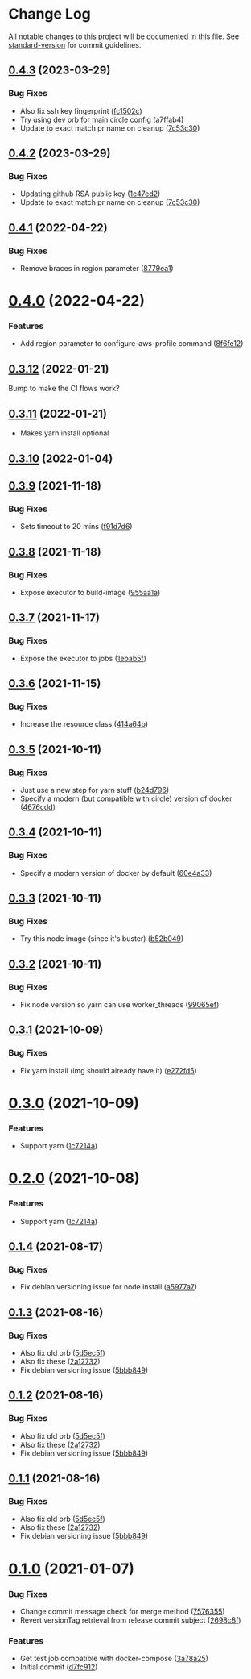 # Change Log

All notable changes to this project will be documented in this file. See [standard-version](https://github.com/conventional-changelog/standard-version) for commit guidelines.

<a name="0.4.3"></a>
## [0.4.3](https://github.com/shapertools/configuration-ci-general/compare/v0.4.1...v0.4.3) (2023-03-29)


### Bug Fixes

* Also fix ssh key fingerprint ([fc1502c](https://github.com/shapertools/configuration-ci-general/commit/fc1502c))
* Try using dev orb for main circle config ([a7ffab4](https://github.com/shapertools/configuration-ci-general/commit/a7ffab4))
* Update to exact match pr name on cleanup ([7c53c30](https://github.com/shapertools/configuration-ci-general/commit/7c53c30))



<a name="0.4.2"></a>
## [0.4.2](https://github.com/shapertools/configuration-ci-general/compare/v0.4.1...v0.4.2) (2023-03-29)


### Bug Fixes

* Updating github RSA public key ([1c47ed2](https://github.com/shapertools/configuration-ci-general/commit/1c47ed2))
* Update to exact match pr name on cleanup ([7c53c30](https://github.com/shapertools/configuration-ci-general/commit/7c53c30))



<a name="0.4.1"></a>
## [0.4.1](https://github.com/shapertools/configuration-ci-general/compare/v0.4.0...v0.4.1) (2022-04-22)


### Bug Fixes

* Remove braces in region parameter ([8779ea1](https://github.com/shapertools/configuration-ci-general/commit/8779ea1))



<a name="0.4.0"></a>
# [0.4.0](https://github.com/shapertools/configuration-ci-general/compare/v0.3.12...v0.4.0) (2022-04-22)


### Features

* Add region parameter to configure-aws-profile command ([8f6fe12](https://github.com/shapertools/configuration-ci-general/commit/8f6fe12))



<a name="0.3.12"></a>
## [0.3.12](https://github.com/shapertools/configuration-ci-general/compare/v0.3.10...v0.3.12) (2022-01-21)

Bump to make the CI flows work?

<a name="0.3.11"></a>
## [0.3.11](https://github.com/shapertools/configuration-ci-general/compare/v0.3.10...v0.3.11) (2022-01-21)

* Makes yarn install optional

<a name="0.3.10"></a>
## [0.3.10](https://github.com/shapertools/configuration-ci-general/compare/v0.3.9...v0.3.10) (2022-01-04)



<a name="0.3.9"></a>
## [0.3.9](https://github.com/shapertools/configuration-ci-general/compare/v0.3.8...v0.3.9) (2021-11-18)


### Bug Fixes

* Sets timeout to 20 mins ([f91d7d6](https://github.com/shapertools/configuration-ci-general/commit/f91d7d6))



<a name="0.3.8"></a>
## [0.3.8](https://github.com/shapertools/configuration-ci-general/compare/v0.3.7...v0.3.8) (2021-11-18)


### Bug Fixes

* Expose executor to build-image ([955aa1a](https://github.com/shapertools/configuration-ci-general/commit/955aa1a))



<a name="0.3.7"></a>
## [0.3.7](https://github.com/shapertools/configuration-ci-general/compare/v0.3.6...v0.3.7) (2021-11-17)


### Bug Fixes

* Expose the executor to jobs ([1ebab5f](https://github.com/shapertools/configuration-ci-general/commit/1ebab5f))



<a name="0.3.6"></a>
## [0.3.6](https://github.com/shapertools/configuration-ci-general/compare/v0.3.5...v0.3.6) (2021-11-15)


### Bug Fixes

* Increase the resource class ([414a64b](https://github.com/shapertools/configuration-ci-general/commit/414a64b))



<a name="0.3.5"></a>
## [0.3.5](https://github.com/shapertools/configuration-ci-general/compare/v0.3.4...v0.3.5) (2021-10-11)


### Bug Fixes

* Just use a new step for yarn stuff ([b24d796](https://github.com/shapertools/configuration-ci-general/commit/b24d796))
* Specify a modern (but compatible with circle) version of docker ([4676cdd](https://github.com/shapertools/configuration-ci-general/commit/4676cdd))



<a name="0.3.4"></a>
## [0.3.4](https://github.com/shapertools/configuration-ci-general/compare/v0.3.3...v0.3.4) (2021-10-11)


### Bug Fixes

* Specify a modern version of docker by default ([60e4a33](https://github.com/shapertools/configuration-ci-general/commit/60e4a33))



<a name="0.3.3"></a>
## [0.3.3](https://github.com/shapertools/configuration-ci-general/compare/v0.3.2...v0.3.3) (2021-10-11)


### Bug Fixes

* Try this node image (since it's buster) ([b52b049](https://github.com/shapertools/configuration-ci-general/commit/b52b049))



<a name="0.3.2"></a>
## [0.3.2](https://github.com/shapertools/configuration-ci-general/compare/v0.3.1...v0.3.2) (2021-10-11)


### Bug Fixes

* Fix node version so yarn can use worker_threads ([99065ef](https://github.com/shapertools/configuration-ci-general/commit/99065ef))



<a name="0.3.1"></a>
## [0.3.1](https://github.com/shapertools/configuration-ci-general/compare/v0.3.0...v0.3.1) (2021-10-09)


### Bug Fixes

* Fix yarn install (img should already have it) ([e272fd5](https://github.com/shapertools/configuration-ci-general/commit/e272fd5))



<a name="0.3.0"></a>
# [0.3.0](https://github.com/shapertools/configuration-ci-general/compare/v0.1.4...v0.3.0) (2021-10-09)


### Features

* Support yarn ([1c7214a](https://github.com/shapertools/configuration-ci-general/commit/1c7214a))



<a name="0.2.0"></a>
# [0.2.0](https://github.com/shapertools/configuration-ci-general/compare/v0.1.4...v0.2.0) (2021-10-08)


### Features

* Support yarn ([1c7214a](https://github.com/shapertools/configuration-ci-general/commit/1c7214a))



<a name="0.1.4"></a>
## [0.1.4](https://github.com/shapertools/configuration-ci-general/compare/v0.1.3...v0.1.4) (2021-08-17)


### Bug Fixes

* Fix debian versioning issue for node install ([a5977a7](https://github.com/shapertools/configuration-ci-general/commit/a5977a7))



<a name="0.1.3"></a>
## [0.1.3](https://github.com/shapertools/configuration-ci-general/compare/v0.1.0...v0.1.3) (2021-08-16)


### Bug Fixes

* Also fix old orb ([5d5ec5f](https://github.com/shapertools/configuration-ci-general/commit/5d5ec5f))
* Also fix these ([2a12732](https://github.com/shapertools/configuration-ci-general/commit/2a12732))
* Fix debian versioning issue ([5bbb849](https://github.com/shapertools/configuration-ci-general/commit/5bbb849))



<a name="0.1.2"></a>
## [0.1.2](https://github.com/shapertools/configuration-ci-general/compare/v0.1.0...v0.1.2) (2021-08-16)


### Bug Fixes

* Also fix old orb ([5d5ec5f](https://github.com/shapertools/configuration-ci-general/commit/5d5ec5f))
* Also fix these ([2a12732](https://github.com/shapertools/configuration-ci-general/commit/2a12732))
* Fix debian versioning issue ([5bbb849](https://github.com/shapertools/configuration-ci-general/commit/5bbb849))



<a name="0.1.1"></a>
## [0.1.1](https://github.com/shapertools/configuration-ci-general/compare/v0.1.0...v0.1.1) (2021-08-16)


### Bug Fixes

* Also fix old orb ([5d5ec5f](https://github.com/shapertools/configuration-ci-general/commit/5d5ec5f))
* Also fix these ([2a12732](https://github.com/shapertools/configuration-ci-general/commit/2a12732))
* Fix debian versioning issue ([5bbb849](https://github.com/shapertools/configuration-ci-general/commit/5bbb849))



<a name="0.1.0"></a>
# [0.1.0](https://github.com/shapertools/configuration-ci-general/compare/v1.31.0...v0.1.0) (2021-01-07)


### Bug Fixes

* Change commit message check for merge method ([7576355](https://github.com/shapertools/configuration-ci-general/commit/7576355))
* Revert versionTag retrieval from release commit subject ([2698c8f](https://github.com/shapertools/configuration-ci-general/commit/2698c8f))


### Features

* Get test job compatible with docker-compose ([3a78a25](https://github.com/shapertools/configuration-ci-general/commit/3a78a25))
* Initial commit ([d7fc912](https://github.com/shapertools/configuration-ci-general/commit/d7fc912))
